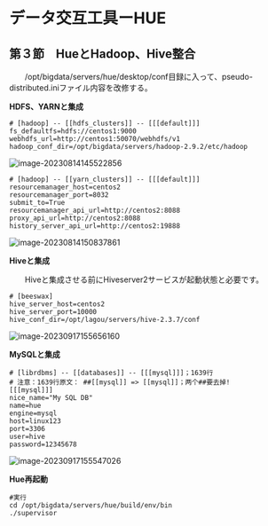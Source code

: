 # データ交互工具ーHUE

## 第３節　HueとHadoop、Hive整合

　　/opt/bigdata/servers/hue/desktop/conf目録に入って、pseudo-distributed.iniファイル内容を改修する。

**HDFS、YARNと集成**

```
# [hadoop] -- [[hdfs_clusters]] -- [[[default]]]
fs_defaultfs=hdfs://centos1:9000
webhdfs_url=http://centos1:50070/webhdfs/v1
hadoop_conf_dir=/opt/bigdata/servers/hadoop-2.9.2/etc/hadoop
```

![image-20230814145522856](C:\Users\Izaya\AppData\Roaming\Typora\typora-user-images\image-20230814145522856.png)

```
# [hadoop] -- [[yarn_clusters]] -- [[[default]]]
resourcemanager_host=centos2
resourcemanager_port=8032
submit_to=True
resourcemanager_api_url=http://centos2:8088
proxy_api_url=http://centos2:8088
history_server_api_url=http://centos2:19888
```

![image-20230814150837861](C:\Users\Izaya\AppData\Roaming\Typora\typora-user-images\image-20230814150837861.png)

**Hiveと集成**

　　Hiveと集成させる前にHiveserver2サービスが起動状態と必要です。

```
# [beeswax]
hive_server_host=centos2
hive_server_port=10000
hive_conf_dir=/opt/lagou/servers/hive-2.3.7/conf
```

![image-20230917155656160](C:\Users\Izaya\AppData\Roaming\Typora\typora-user-images\image-20230917155656160.png)

**MySQLと集成**

```
# [librdbms] -- [[databases]] -- [[[mysql]]]；1639行
# 注意：1639行原文： ##[[mysql]] => [[mysql]]；两个##要去掉!
[[[mysql]]]
nice_name="My SQL DB"
name=hue
engine=mysql
host=linux123
port=3306
user=hive
password=12345678
```

![image-20230917155547026](C:\Users\Izaya\AppData\Roaming\Typora\typora-user-images\image-20230917155547026.png)

**Hue再起動**

```
#実行
cd /opt/bigdata/servers/hue/build/env/bin
./supervisor
```

